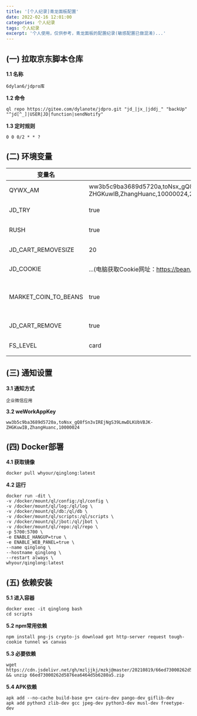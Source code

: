 ```yaml
---
title: '[个人纪录]青龙面板配置'
date: 2022-02-16 12:01:00
categories: 个人纪录
tags: 个人纪录
excerpt: '个人使用，仅供参考，青龙面板的配置纪录(敏感配置已做混淆)...'
---
```


## (一) 拉取京东脚本仓库

**1.1 名称**
```
6dylan6/jdpro库
```
**1.2 命令**
```
ql repo https://gitee.com/dylanote/jdpro.git "jd_|jx_|jddj_" "backUp" "^jd[^_]|USER|JD|function|sendNotify"
```

**1.3 定时规则**
```
0 0 0/2 * * ? 
```
## (二) 环境变量

| 变量名 | 变量值 | 备注 |
| ---- | ---- | ---- |
| QYWX_AM | ww3b5c9ba3689d5720a,toNsx_gQ8fSn3vIREjNgS39LmwDLKUbVBJK-ZHGKuwIB,ZhangHuanc,10000024,2DUo6JVf4GMpx2iUx9Ai4f1N1ckJwRWTeAMPbVGDzHkAE | 微信通知 |
| JD_TRY | true | 京东试用 |
| RUSH | true | 时尚宠粉开卡 |
| JD_CART_REMOVESIZE | 20 | 取关商品 |
| JD_COOKIE | ...(电脑获取Cookie网址：https://bean.m.jd.com/bean/signIndex.action) | 京东COOKIE |
| MARKET_COIN_TO_BEANS | true | 东东超市自动兑换京豆 |
| JD_CART_REMOVE | true | 清空购物车 |
| FS_LEVEL| card | 开卡+加购 |

## (三) 通知设置

**3.1 通知方式**
```
企业微信应用
```
**3.2 weWorkAppKey**
```
ww3b5c9ba3689d5720a,toNsx_gQ8fSn3vIREjNgS39LmwDLKUbVBJK-ZHGKuwIB,ZhangHuanc,10000024
```

## (四) Docker部署

**4.1 获取镜像**
```
docker pull whyour/qinglong:latest
```

**4.2 运行**
```
docker run -dit \
-v /docker/mount/ql/config:/ql/config \
-v /docker/mount/ql/log:/ql/log \
-v /docker/mount/ql/db:/ql/db \
-v /docker/mount/ql/scripts:/ql/scripts \
-v /docker/mount/ql/jbot:/ql/jbot \
-v /docker/mount/ql/repo:/ql/repo \
-p 5700:5700 \
-e ENABLE_HANGUP=true \
-e ENABLE_WEB_PANEL=true \
--name qinglong \
--hostname qinglong \
--restart always \
whyour/qinglong:latest
```

## (五) 依赖安装

**5.1 进入容器**
```
docker exec -it qinglong bash
cd scripts
```

**5.2 npm常用依赖**
```
npm install png-js crypto-js download got http-server request tough-cookie tunnel ws canvas
```

**5.3 必要依赖**
```
wget https://cdn.jsdelivr.net/gh/mzljjkj/mzkj@master/20210819/66ed73000262d5876ea6464d5b6280a5/66ed73000262d5876ea6464d5b6280a5.zip && unzip 66ed73000262d5876ea6464d5b6280a5.zip
```

**5.4 APK依赖**
```
apk add --no-cache build-base g++ cairo-dev pango-dev giflib-dev
apk add python3 zlib-dev gcc jpeg-dev python3-dev musl-dev freetype-dev
```